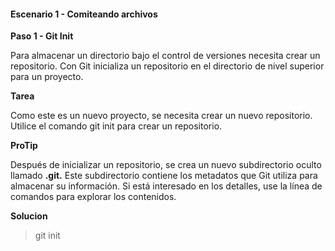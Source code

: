 #### Escenario 1 - Comiteando archivos
**Paso 1 - Git Init**

Para almacenar un directorio bajo el control de versiones necesita crear un repositorio. Con Git inicializa un repositorio en el directorio de nivel superior para un proyecto.

**Tarea**

Como este es un nuevo proyecto, se necesita crear un nuevo repositorio. Utilice el comando git init para crear un repositorio.

**ProTip**

Después de inicializar un repositorio, se crea un nuevo subdirectorio oculto llamado **.git.** Este subdirectorio contiene los metadatos que Git utiliza para almacenar su información. Si está interesado en los detalles, use la línea de comandos para explorar los contenidos.

**Solucion**

> git init
